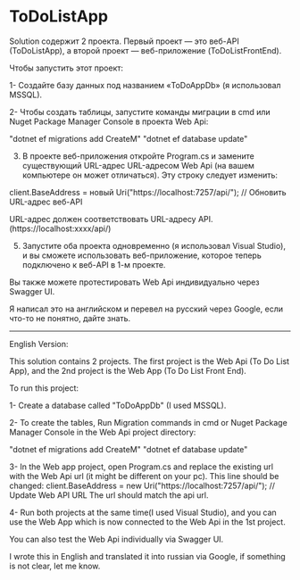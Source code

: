 # ToDoListApp


Solution содержит 2 проекта.
Первый проект — это веб-API (ToDoListApp), а второй проект — веб-приложение (ToDoListFrontEnd).

Чтобы запустить этот проект:

1- Создайте базу данных под названием «ToDoAppDb» (я использовал MSSQL).

2- Чтобы создать таблицы, запустите команды миграции в cmd или Nuget Package Manager Console в проекта Web Api:

"dotnet ef migrations add CreateM"
"dotnet ef database update"

3. В проекте веб-приложения откройте Program.cs и замените существующий URL-адрес URL-адресом Web Api (на вашем компьютере он может отличаться).
Эту строку следует изменить:

 client.BaseAddress = новый Uri("https://localhost:7257/api/"); // Обновить URL-адрес веб-API
 
URL-адрес должен соответствовать URL-адресу API. (https://localhost:xxxx/api/)

5. Запустите оба проекта одновременно (я использовал Visual Studio), и вы сможете использовать веб-приложение, которое теперь подключено к веб-API в 1-м проекте.

Вы также можете протестировать Web Api индивидуально через Swagger UI.

Я написал это на английском и перевел на русский через Google, если что-то не понятно, дайте знать.


----------------------------------------------------------------------------------------------------

English Version:

This solution contains 2 projects.
The first project is the Web Api (To Do List App), and the 2nd project is the Web App (To Do List Front End).

To run this project:

1- Create a database called "ToDoAppDb" (I used MSSQL).

2- To create the tables, Run Migration commands in cmd or Nuget Package Manager Console in the Web Api project directory:

"dotnet ef migrations add CreateM"
"dotnet ef database update"

3- In the Web app project, open Program.cs and replace the existing url with the Web Api url (it might be different on your pc).
This line should be changed:
    client.BaseAddress = new Uri("https://localhost:7257/api/"); // Update Web API URL
The url should match the api url.
	
4- Run both projects at the same time(I used Visual Studio), and you can use the Web App which is now connected to the Web Api in the 1st project.

You can also test the Web Api individually via Swagger UI.

I wrote this in English and translated it into russian via Google, if something is not clear, let me know.
